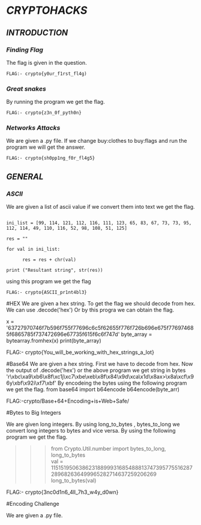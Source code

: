 # ***CRYPTOHACKS***

## ***INTRODUCTION***

### *Finding Flag*

The flag is given in the question.

```FLAG:- crypto{y0ur_f1rst_fl4g)```

### *Great snakes*

By running the program we get the flag.

```FLAG:- crypto{z3n_0f_pyth0n}```

### *Networks Attacks*

We are given a .py file.
If we change buy:clothes to buy:flags and run the program we will get the answer.

```FLAG:- crypto{sh0pp1ng_f0r_fl4g5}```

## ***GENERAL***

### *ASCII*

We are given a list of ascii value if we convert them into text we get the flag.

```

ini_list = [99, 114, 121, 112, 116, 111, 123, 65, 83, 67, 73, 73, 95, 112, 114, 49, 110, 116, 52, 98, 108, 51, 125]

res = "" 

for val in ini_list:
      
      res = res + chr(val)

print ("Resultant string", str(res))

```

using this program we get the flag

```FLAG:- crypto{ASCII_pr1nt4bl3}```

#HEX
We are given a hex string. To get the flag we should decode from hex. We can use .decode('hex')
Or by this progra we can obtain the flag.

x = '63727970746f7b596f755f77696c6c5f62655f776f726b696e675f776974685f6865785f737472696e67735f615f6c6f747d'
byte_array = bytearray.fromhex(x)
print(byte_array)

FLAG:- crypto{You_will_be_working_with_hex_strings_a_lot}

#Base64
We are given a hex string. First we have to decode from hex.
Now the output of .decode('hex') or the above program we get string in bytes
'r\xbc\xa9\xb6\x8f\xc1j\xc7\xbe\xeb\x8f\x84\x9d\xca\x1d\x8ax>\x8a\xcf\x96y\xbf\x92i\xf7\xbf'
By encodeing the bytes using the following program we get the flag.
from base64 import b64encode
b64encode(byte_arr)

FLAG:-crypto/Base+64+Encoding+is+Web+Safe/

#Bytes to Big Integers

We are given long integers.
By using long_to_bytes , bytes_to_long we convert long integers to bytes and vice versa.
By using the following program we get the flag.

>>> from Crypto.Util.number import bytes_to_long, long_to_bytes    
>>> val = 11515195063862318899931685488813747395775516287289682636499965282714637259206269
>>> long_to_bytes(val) 

FLAG:- crypto{3nc0d1n6_4ll_7h3_w4y_d0wn}

#Encoding Challenge

We are given a .py file. 

